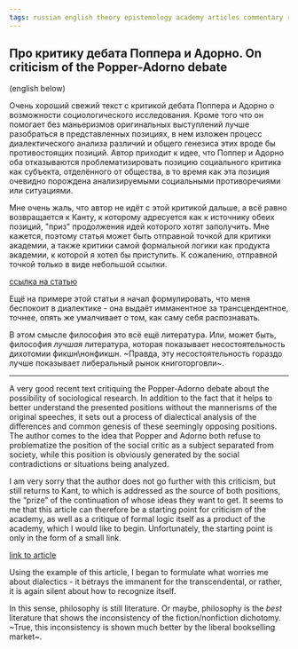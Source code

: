 ```yaml
---
tags: russian english theory epistemology academy articles commentary repost philosophy literature 
---
```

## Про критику дебата Поппера и Адорно. On criticism of the Popper-Adorno debate

(english below)

Очень хороший свежий текст с критикой дебата Поппера и Адорно о возможности социологического исследования.
Кроме того что он помогает без маньеризмов оригинальных выступлений лучше разобраться в представленных позициях, в нем изложен процесс диалектического анализа различий и общего генезиса этих вроде бы противостоящих позиций. Автор приходит к идее, что Поппер и Адорно оба отказываются проблематизировать позицию социального критика как субъекта, отделённого от общества, в то время как эта позиция очевидно порождена анализируемыми социальными противоречиями или ситуациями. 

Мне очень жаль, что автор не идёт с этой критикой дальше, а всё равно возвращается к Канту,
 к которому адресуется как к источнику обеих позиций, "приз" продолжения идей которого хотят заполучить. 
Мне кажется, поэтому статья может быть отправной точкой для критики академии, 
а также критики самой формальной логики как продукта академии, к которой я хотел бы приступить. 
К сожалению, отправной точкой только в виде небольшой ссылки.

[ссылка на статью](https://philarchive.org/archive/REYTCO-13)

Ещё на примере этой статьи я начал формулировать, что меня беспокоит в диалектике - она выдаёт имманентное
 за трансцендентное, точнее, опять же умалчивает о том, как саму себя распознавать.

В этом смысле философия это всё ещё литература. Или, может быть, 
философия *лучшая* литература, которая показывает несостоятельность дихотомии фикшн\нонфикшн. 
~Правда, эту несостоятельность гораздо лучше показывает либеральный рынок книготорговли~.

---

A very good recent text critiquing the Popper-Adorno debate about the possibility of sociological research.
In addition to the fact that it helps to better understand the presented positions without the mannerisms of the original speeches, it sets out a process of dialectical analysis of the differences and common genesis of these seemingly opposing positions. The author comes to the idea that Popper and Adorno both refuse to problematize the position of the social critic as a subject separated from society, while this position is obviously generated by the social contradictions or situations being analyzed.

I am very sorry that the author does not go further with this criticism, but still returns to Kant, to which is addressed as the source of both positions, the “prize” of the continuation of whose ideas they want to get. It seems to me that this article can therefore be a starting point for criticism of the academy, as well as a critique of formal logic itself as a product of the academy, which I would like to begin. Unfortunately, the starting point is only in the form of a small link.

[link to article](https://philarchive.org/archive/REYTCO-13)

Using the example of this article, I began to formulate what worries me about dialectics - it betrays the immanent for the transcendental, or rather, it is again silent about how to recognize itself.

In this sense, philosophy is still literature. Or maybe, philosophy is the *best* literature that shows the inconsistency of the fiction/nonfiction dichotomy. ~True, this inconsistency is shown much better by the liberal bookselling market~.
